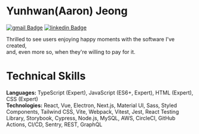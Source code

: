 # Yunhwan(Aaron) Jeong

[![gmail Badge](https://img.shields.io/badge/Gmail-D14836?style=flat-square&logo=gmail&logoColor=white&link=mailto:jimmy53120488@gmail.com)](mailto:jimmy53120488@gmail.com)
[![linkedin Badge](https://img.shields.io/badge/LinkedIn-0C66C3?style=flat-square&logo=linkedin&logoColor=EFF2EB)](https://www.linkedin.com/in/Yunhwan-jeong/)

Thrilled to see users enjoying happy moments with the software I've created,<br />
and, even more so, when they're willing to pay for it.

# Technical Skills
**Languages:** TypeScript (Expert), JavaScript (ES6+, Expert), HTML (Expert), CSS (Expert) <br/>
**Technologies:** React, Vue, Electron, Next.js, Material UI, Sass, Styled Components, Tailwind CSS, Vite, Webpack, Vitest, Jest, React Testing Library, Storybook, Cypress, Node.js, MySQL, AWS, CircleCI, GitHub Actions, CI/CD, Sentry, REST, GraphQL
